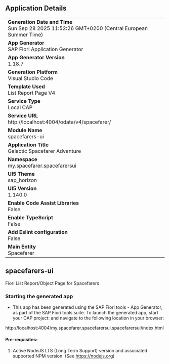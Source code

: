 ## Application Details
|               |
| ------------- |
|**Generation Date and Time**<br>Sun Sep 28 2025 11:52:26 GMT+0200 (Central European Summer Time)|
|**App Generator**<br>SAP Fiori Application Generator|
|**App Generator Version**<br>1.18.7|
|**Generation Platform**<br>Visual Studio Code|
|**Template Used**<br>List Report Page V4|
|**Service Type**<br>Local CAP|
|**Service URL**<br>http://localhost:4004/odata/v4/spacefarer/|
|**Module Name**<br>spacefarers-ui|
|**Application Title**<br>Galactic Spacefarer Adventure|
|**Namespace**<br>my.spacefarer.spacefarersui|
|**UI5 Theme**<br>sap_horizon|
|**UI5 Version**<br>1.140.0|
|**Enable Code Assist Libraries**<br>False|
|**Enable TypeScript**<br>False|
|**Add Eslint configuration**<br>False|
|**Main Entity**<br>Spacefarer|

## spacefarers-ui

Fiori List Report/Object Page for Spacefarers

### Starting the generated app

-   This app has been generated using the SAP Fiori tools - App Generator, as part of the SAP Fiori tools suite.  To launch the generated app, start your CAP project:  and navigate to the following location in your browser:

http://localhost:4004/my.spacefarer.spacefarersui.spacefarersui/index.html

#### Pre-requisites:

1. Active NodeJS LTS (Long Term Support) version and associated supported NPM version.  (See https://nodejs.org)


